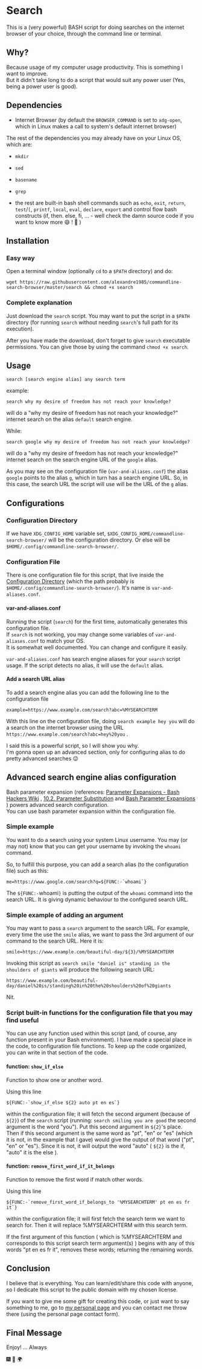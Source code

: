 # Search

This is a (very powerful) BASH script for doing searches on the internet browser of your choice, through the command line or terminal.

## Why?  

Because usage of my computer usage productivity. This is something I want to improve.  
But it didn't take long to do a script that would suit any power user (Yes, being a power user is good).

## Dependencies

* Internet Browser (by default the `BROWSER_COMMAND` is set to `xdg-open`, which in Linux makes a call to system's default internet browser)

The rest of the dependencies you may already have on your Linux OS, which are:

* `mkdir`
* `sed`
* `basename`
* `grep`

* the rest are built-in bash shell commands such as `echo`, `exit`, `return`, `test`/`[`, `printf`, `local`, `eval`, `declare`, `export` and control flow bash constructs (if, then. else, fi, ... - well check the damn source code if you want to know more :smile: ! :sunrise_over_mountains: )


## Installation

### Easy way

Open a terminal window (optionally `cd` to a `$PATH` directory) and do:

```
wget https://raw.githubusercontent.com/alexandre1985/commandline-search-browser/master/search && chmod +x search
```

### Complete explanation

Just download the `search` script. You may want to put the script in a `$PATH` directory (for running `search` without needing `search`'s full path for its execution).  
  
After you have made the download, don't forget to give `search` executable permissions. You can give those by using the command `chmod +x search`.

## Usage

```
search [search engine alias] any search term
```

example:

```
search why my desire of freedom has not reach your knowledge?
```

will do a "why my desire of freedom has not reach your knowledge?" internet search on the alias `default` search engine.  
  
While:

```
search google why my desire of freedom has not reach your knowledge?
```

will do a "why my desire of freedom has not reach your knowledge?" internet search on the search engine URL of the `google` alias.  

As you may see on the configuration file (`var-and-aliases.conf`) the alias `google` points to the alias `g`, which in turn has a search engine URL. So, in this case, the search URL the script will use will be the URL of the `g` alias.

## Configurations

### Configuration Directory

If we have `XDG_CONFIG_HOME` variable set, `$XDG_CONFIG_HOME/commandline-search-browser/` will be the configuration directory. Or else will be `$HOME/.config/commandline-search-browser/`.

### Configuration File

There is one configuration file for this script, that live inside the [Configuration Directory](#configuration-directory) (which the path probably is `$HOME/.config/commandline-search-browser/`). It's name is `var-and-aliases.conf`.  

#### var-and-aliases.conf

Running the script (`search`) for the first time, automatically generates this configuration file.  
If `search` is not working, you may change some variables of `var-and-aliases.conf` to match your OS.  
It is somewhat well documented. You can change and configure it easily.  

`var-and-aliases.conf` has search engine aliases for your `search` script usage. If the script detects no alias, it will use the `default` alias.  

#### Add a search URL alias

To add a search engine alias you can add the following line to the configuration file

```
example=https://www.example.com/search?abc=%MYSEARCHTERM
```

With this line on the configuration file, doing `search example hey you` will do a search on the internet browser using the URL `https://www.example.com/search?abc=hey%20you` .

I said this is a powerful script, so I will show you why.  
I'm gonna open up an advanced section, only for configuring alias to do pretty advanced searches :wink:

## Advanced search engine alias configuration

Bash parameter expansion (references: [Parameter Expansions - Bash Hackers Wiki](http://wiki.bash-hackers.org/syntax/pe) , [10.2. Parameter Substitution](http://www.tldp.org/LDP/abs/html/parameter-substitution.html) and [Bash Parameter Expansions](http://www.gnu.org/software/bash/manual/html_node/Shell-Parameter-Expansion.html) ) powers advanced search configuration.  
You can use bash parameter expansion within the configuration file.

### Simple example

You want to do a search using your system Linux username. You may (or may not) know that you can get your username by invoking the `whoami` command.  

So, to fulfill this purpose, you can add a search alias (to the configuration file) such as this:

```
me=https://www.google.com/search?q=${FUNC:-`whoami`}
```

The `${FUNC:-`whoami`}` is putting the output of the `whoami` command into the search URL. It is giving dynamic behaviour to the configured search URL.

### Simple example of adding an argument

You may want to pass a `search` argument to the search URL. For example, every time the use the `smile` alias, we want to pass the 3rd argument of our command to the search URL. Here it is:

```
smile=https://www.example.com/beautiful-day/${3}/%MYSEARCHTERM
```

Invoking this script as `search smile "daniel is" standing in the shoulders of giants` will produce the following search URL:

```
https://www.example.com/beautiful-day/daniel%20is/standing%20in%20the%20shoulders%20of%20giants
```

Nit.  

### Script built-in functions for the configuration file that you may find useful

You can use any function used within this script (and, of course, any function present in your Bash environment). I have made a special place in the code, to configuration file functions. To keep up the code organized, you can write in that section of the code.

#### function: `show_if_else`

Function to show one or another word.  
  
Using this line

```
${FUNC:-`show_if_else ${2} auto pt en es`}
```

within the configuration file; it will fetch the second argument (because of `${2}`) of the `search` script (running: `search smiling you are good` the second argument is the word "you"). Put this second argument in `${2}`'s place.  
Then if this second argument is the same word as "pt", "en" or "es" (which it is not, in the example that I gave) would give the output of that word ("pt", "en" or "es"). Since it is not, it will output the word "auto" ( `${2}` is the if, "auto" it is the else ).

#### function: `remove_first_word_if_it_belongs`

Function to remove the first word if match other words.  
  

Using this line
```
${FUNC:-`remove_first_word_if_belongs_to '%MYSEARCHTERM' pt en es fr it`}
```
within the configuration file; it will first fetch the search term we want to search for. Then it will replace %MYSEARCHTERM with this search term.  

If the first argument of this function ( which is %MYSEARCHTERM and corresponds to this script search term argument(s) ) begins with any of this words "pt en es fr it", removes these words; returning the remaining words. 

## Conclusion

I believe that is everything. You can learn/edit/share this code with anyone, so I dedicate this script to the public domain with my chosen license.
  

If you want to give me some gift for creating this code, or just want to say something to me, go to [my personal page](https://alexandre1985.github.io/) and you can contact me throw there (using the personal page contact form).

## Final Message

Enjoy! ... Always  

:fireworks: :full_moon_with_face: :earth_africa:
